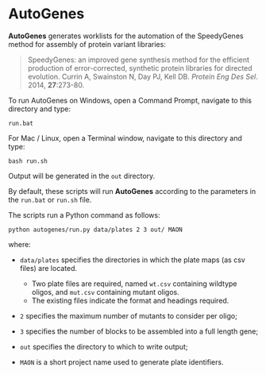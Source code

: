 # AutoGenes

**AutoGenes** generates worklists for the automation of the SpeedyGenes method
for assembly of protein variant libraries:

> SpeedyGenes: an improved gene synthesis method for the efficient production of
error-corrected, synthetic protein libraries for directed evolution.
Currin A, Swainston N, Day PJ, Kell DB. *Protein Eng Des Sel*. 2014, **27**:273-80.

To run AutoGenes on Windows, open a Command Prompt, navigate to this directory
and type:

`run.bat`

For Mac / Linux, open a Terminal window, navigate to this directory and type:

`bash run.sh`

Output will be generated in the `out` directory.

By default, these scripts will run **AutoGenes** according to the parameters in
the `run.bat` or `run.sh` file.

The scripts run a Python command as follows:

`python autogenes/run.py data/plates 2 3 out/ MAON`

where:

* `data/plates` specifies the directories in which the plate maps (as csv
files) are located.
    * Two plate files are required, named `wt.csv` containing
wildtype oligos, and `mut.csv` containing mutant oligos.
    * The existing files indicate the format and headings required.

* `2` specifies the maximum number of mutants to consider per oligo;

* `3` specifies the number of blocks to be assembled into a full length gene;

* `out` specifies the directory to which to write output;

* `MAON` is a short project name used to generate plate identifiers.